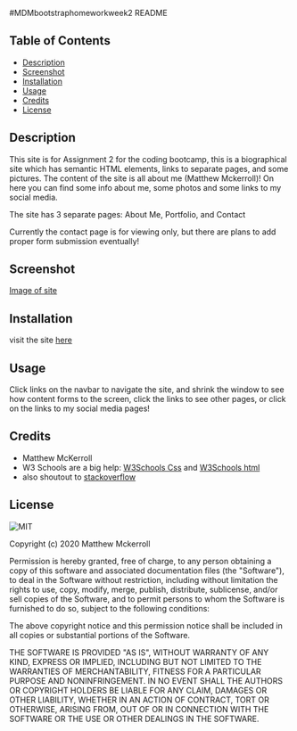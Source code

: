 #MDMbootstraphomeworkweek2
README

## Table of Contents

* [Description](#Description)
* [Screenshot](#Screenshot)
* [Installation](#installation)
* [Usage](#usage)
* [Credits](#credits)
* [License](#license)

## Description

This site is for Assignment 2 for the coding bootcamp, this is a biographical site which has semantic HTML elements, links to separate pages, and some pictures. The content of the site is all about me (Matthew Mckerroll)! On here you can find some info about me, some photos and some links to my social media.

The site has 3 separate pages: About Me, Portfolio, and Contact

Currently the contact page is for viewing only, but there are plans to add proper form submission eventually!

## Screenshot
[Image of site](./images/screenshotOfSite.jpg)

## Installation

visit the site [here](https://mattmckerroll.github.io/MDMbootstraphomeworkweek2/)


## Usage 

Click links on the navbar to navigate the site, and shrink the window to see how content forms to the screen, click the links to see other pages, or click on the links to my social media pages!


## Credits

* Matthew McKerroll
* W3 Schools are a big help: [W3Schools Css](https://www.w3schools.com/css/) and [W3Schools html](https://www.w3schools.com/html/) 
* also shoutout to [stackoverflow](https://stackoverflow.com/)

## License

![MIT](https://img.shields.io/apm/l/atomic-design-ui.svg?)

Copyright (c) 2020 Matthew Mckerroll

Permission is hereby granted, free of charge, to any person obtaining a copy
of this software and associated documentation files (the "Software"), to deal
in the Software without restriction, including without limitation the rights
to use, copy, modify, merge, publish, distribute, sublicense, and/or sell
copies of the Software, and to permit persons to whom the Software is
furnished to do so, subject to the following conditions:

The above copyright notice and this permission notice shall be included in all
copies or substantial portions of the Software.

THE SOFTWARE IS PROVIDED "AS IS", WITHOUT WARRANTY OF ANY KIND, EXPRESS OR
IMPLIED, INCLUDING BUT NOT LIMITED TO THE WARRANTIES OF MERCHANTABILITY,
FITNESS FOR A PARTICULAR PURPOSE AND NONINFRINGEMENT. IN NO EVENT SHALL THE
AUTHORS OR COPYRIGHT HOLDERS BE LIABLE FOR ANY CLAIM, DAMAGES OR OTHER
LIABILITY, WHETHER IN AN ACTION OF CONTRACT, TORT OR OTHERWISE, ARISING FROM,
OUT OF OR IN CONNECTION WITH THE SOFTWARE OR THE USE OR OTHER DEALINGS IN THE
SOFTWARE.







